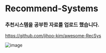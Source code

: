 # Recommend-Systems

### 추천시스템을 공부한 자료를 업로드 했습니다.

https://github.com/jihoo-kim/awesome-RecSys

![image](https://user-images.githubusercontent.com/60685175/147906871-d66dab1a-2e33-42ba-b95f-db487669c837.png)
